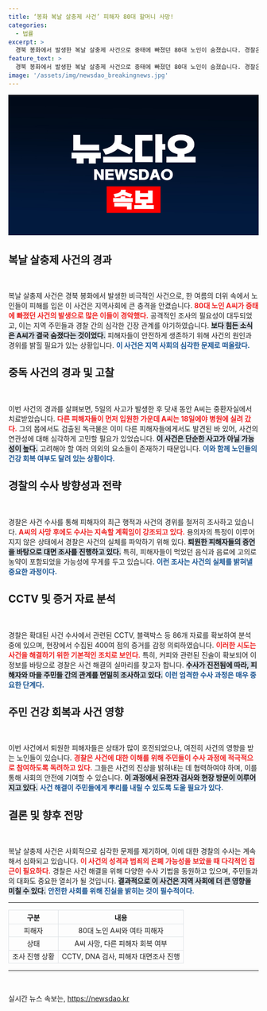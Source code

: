 ```yaml
---
title: ‘봉화 복날 살충제 사건’ 피해자 80대 할머니 사망!
categories:
  - 법률
excerpt: >
  경북 봉화에서 발생한 복날 살충제 사건으로 중태에 빠졌던 80대 노인이 숨졌습니다. 경찰은 고의적인 농약 투입 가능성을 두고 수사를 강화하고 있으며, 커피 속의 독성 물질과 주민 간의 갈등이 사건의 핵심일 것으로 보고 있습니다. 사건의 진실이 밝혀질까요? 클릭해서 더 알아보세요!
feature_text: >
  경북 봉화에서 발생한 복날 살충제 사건으로 중태에 빠졌던 80대 노인이 숨졌습니다. 경찰은 고의적인 농약 투입 가능성을 두고 수사를 강화하고 있으며, 커피 속의 독성 물질과 주민 간의 갈등이 사건의 핵심일 것으로 보고 있습니다. 사건의 진실이 밝혀질까요? 클릭해서 더 알아보세요!
image: '/assets/img/newsdao_breakingnews.jpg'
---
```


<p><img src="/assets/img/newsdao_breakingnews.jpg" alt="cryptoinkorea 속보" /></p>

<h2 data-ke-size="size26">복날 살충제 사건의 경과</h2>

<p data-ke-size="size16">&nbsp;</p>

<p>복날 살충제 사건은 경북 봉화에서 발생한 비극적인 사건으로, 한 여름의 더위 속에서 노인들이 피해를 입은 이 사건은 지역사회에 큰 충격을 안겼습니다. <b><span style="color: #ee2323;">80대 노인 A씨가 중태에 빠졌던 사건의 발생으로 많은 이들이 경악했다.</span></b> 공격적인 조사의 필요성이 대두되었고, 이는 지역 주민들과 경찰 간의 심각한 긴장 관계를 야기하였습니다. <b><span style="background-color: #21538527;">보다 힘든 소식은 A씨가 결국 숨졌다는 것이었다.</span></b> 피해자들이 안전하게 생존하기 위해 사건의 원인과 경위를 밝힐 필요가 있는 상황입니다. <b><span style="color: #1a5490;">이 사건은 지역 사회의 심각한 문제로 떠올랐다.</span></b></p>

<h2 data-ke-size="size26">중독 사건의 경과 및 고찰</h2>

<p data-ke-size="size16">&nbsp;</p>

<p>이번 사건의 경과를 살펴보면, 5일의 사고가 발생한 후 닷새 동안 A씨는 중환자실에서 치료받았습니다. <b><span style="color: #ee2323;">다른 피해자들이 먼저 입원한 가운데 A씨는 18일에야 병원에 실려 갔다.</span></b> 그의 몸에서도 검출된 독극물은 이미 다른 피해자들에게서도 발견된 바 있어, 사건의 연관성에 대해 심각하게 고민할 필요가 있었습니다. <b><span style="background-color: #21538527;">이 사건은 단순한 사고가 아닐 가능성이 높다.</span></b> 고려해야 할 여러 의외의 요소들이 존재하기 때문입니다. <b><span style="color: #1a5490;">이와 함께 노인들의 건강 회복 여부도 달려 있는 상황이다.</span></b></p>

<h2 data-ke-size="size26">경찰의 수사 방향성과 전략</h2>

<p data-ke-size="size16">&nbsp;</p>

<p>경찰은 사건 수사를 통해 피해자의 최근 행적과 사건의 경위를 철저히 조사하고 있습니다. <b><span style="color: #ee2323;">A씨의 사망 후에도 수사는 지속할 계획임이 강조되고 있다.</span></b> 용의자의 특정이 이루어지지 않은 상태에서 경찰은 사건의 실체를 파악하기 위해 있다. <b><span style="background-color: #21538527;">퇴원한 피해자들의 증언을 바탕으로 대면 조사를 진행하고 있다.</span></b> 특히, 피해자들이 먹었던 음식과 음료에 고의로 농약이 포함되었을 가능성에 무게를 두고 있습니다. <b><span style="color: #1a5490;">이런 조사는 사건의 실체를 밝혀낼 중요한 과정이다.</span></b></p>

<h2 data-ke-size="size26">CCTV 및 증거 자료 분석</h2>

<p data-ke-size="size16">&nbsp;</p>

<p>경찰은 확대된 사건 수사에서 관련된 CCTV, 블랙박스 등 86개 자료를 확보하여 분석 중에 있으며, 현장에서 수집된 400여 점의 증거를 감정 의뢰하였습니다. <b><span style="color: #ee2323;">이러한 시도는 사건을 해결하기 위한 기본적인 조치로 보인다.</span></b> 특히, 커피와 관련된 진술이 확보되어 이 정보를 바탕으로 경찰은 사건 해결의 실마리를 찾고자 합니다. <b><span style="background-color: #21538527;">수사가 진전됨에 따라, 피해자와 마을 주민들 간의 관계를 면밀히 조사하고 있다.</span></b> <b><span style="color: #1a5490;">이런 엄격한 수사 과정은 매우 중요한 단계다.</span></b></p>

<h2 data-ke-size="size26">주민 건강 회복과 사건 영향</h2>

<p data-ke-size="size16">&nbsp;</p>

<p>이번 사건에서 퇴원한 피해자들은 상태가 많이 호전되었으나, 여전히 사건의 영향을 받는 노인들이 있습니다. <b><span style="color: #ee2323;">경찰은 사건에 대한 이해를 위해 주민들이 수사 과정에 적극적으로 참여하도록 독려하고 있다.</span></b> 그들은 사건의 진상을 밝혀내는 데 협력하여야 하며, 이를 통해 사회의 안전에 기여할 수 있습니다. <b><span style="background-color: #21538527;">이 과정에서 유전자 검사와 현장 방문이 이루어지고 있다.</span></b> <b><span style="color: #1a5490;">사건 해결이 주민들에게 뿌리를 내릴 수 있도록 도울 필요가 있다.</span></b></p>

<h2 data-ke-size="size26">결론 및 향후 전망</h2>

<p data-ke-size="size16">&nbsp;</p>

<p>복날 살충제 사건은 사회적으로 심각한 문제를 제기하며, 이에 대한 경찰의 수사는 계속해서 심화되고 있습니다. <b><span style="color: #ee2323;">이 사건의 성격과 범죄의 은폐 가능성을 보았을 때 다각적인 접근이 필요하다.</span></b> 경찰은 사건 해결을 위해 다양한 수사 기법을 동원하고 있으며, 주민들과의 대화도 중요한 열쇠가 될 것입니다. <b><span style="background-color: #21538527;">결과적으로 이 사건은 지역 사회에 더 큰 영향을 미칠 수 있다.</span></b> <b><span style="color: #1a5490;">안전한 사회를 위해 진실을 밝히는 것이 필수적이다.</span></b></p>

<hr>

<table style="width: 100%; border-collapse: collapse;">
  <thead>
    <tr>
      <th style="border: 1px solid #dee2e6; text-align: center;">구분</th>
      <th style="border: 1px solid #dee2e6; text-align: center;">내용</th>
    </tr>
  </thead>
  <tbody>
    <tr>
      <td style="border: 1px solid #dee2e6; text-align: center;">피해자</td>
      <td style="border: 1px solid #dee2e6; text-align: center;">80대 노인 A씨와 여타 피해자</td>
    </tr>
    <tr>
      <td style="border: 1px solid #dee2e6; text-align: center;">상태</td>
      <td style="border: 1px solid #dee2e6; text-align: center;">A씨 사망, 다른 피해자 회복 여부</td>
    </tr>
    <tr>
      <td style="border: 1px solid #dee2e6; text-align: center;">조사 진행 상황</td>
      <td style="border: 1px solid #dee2e6; text-align: center;">CCTV, DNA 검사, 피해자 대면조사 진행</td>
    </tr>
  </tbody>
</table>

<hr>

<p data-ke-size="size16">&nbsp;</p>
실시간 뉴스 속보는, <a href="https://newsdao.kr" rel="dofollow">https://newsdao.kr</a>


